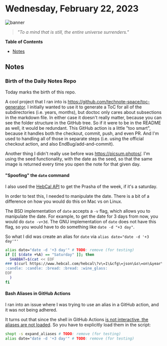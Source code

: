 # Wednesday, February 22, 2023
![banner](https://picsum.photos/seed/2023-February-22/500/200)
> _"To a mind that is still, the entire universe surrenders."_
<!-- START doctoc generated TOC please keep comment here to allow auto update -->
<!-- DON'T EDIT THIS SECTION, INSTEAD RE-RUN doctoc TO UPDATE -->
**Table of Contents**

- [Notes](#notes)

<!-- END doctoc generated TOC please keep comment here to allow auto update -->
## Notes
<!--- TODO: fill me out, if you have time today --->

### Birth of the Daily Notes Repo

Today marks the birth of this repo.

A cool project that I ran into is https://github.com/technote-space/toc-generator. I initially wanted to use it to generate a ToC for all of the subdirectories (i.e. years, months), but doctoc only cares about subsections in the markdown file. In either case it doesn't really matter, because you can see the folder structure in the GitHub tree. So if it were to be in the README as well, it would be redundant. This GitHub action is a little "too smart", because it handles both the checkout, commit, push, and even PR. And I'm used to handling all of those in separate steps (i.e. using the official checkout action, and also EndBug/add-and-commit).

Another thing I didn't really use before was https://picsum.photos/. I'm using the seed functionality, with the date as the seed, so that the same image is returned every time you open the note for that given day.

#### "Spoofing" the `date` command

I also used the [HebCal API](https://www.hebcal.com/home/195/jewish-calendar-rest-api) to get the Prasha of the week, if it's a saturday.

In order to test this, I needed to manipulate the date. There is a bit of a difference on how you would do this on Mac vs on Linux.

The BSD implementation of `date` accepts a `-v` flag, which allows you to manipulate the date. For example, to get the date for 3 days from now, you would do `date -v+3d`. The GNU implementation of `date` does not have this flag, so you would have to do something like `date -d "+3 day"`.

So what I did was create an alias for `date` via `alias date="date -d '+3 day'"'`

```bash
alias date="date -d '+3 day'" # TODO: remove (for testing)
if [[ $(date +%A) == "Saturday" ]]; then
  SHABBAT=$(cat << EOF
### $(curl https://www.hebcal.com/hebcal\?v\=1\&cfg\=json\&s\=on\&year\=now\&start\=$(date +%Y)-$(date +%m)-$(date +%d)\&end\=$(date +%Y)-$(date +%m)-$(date +%d)\&geo\=none\&s\=on | jq -r '.items[].title')
:candle: :candle: :bread: :bread: :wine_glass:
EOF
  )
fi
```

#### Bash Aliases in GitHub Actions

I ran into an issue where I was trying to use an alias in a GitHub action, and it was not being adhered.

It turns out that since the shell in GitHub Actions [is not interactive, the aliases are not loaded](https://github.com/actions/toolkit/issues/766#issuecomment-928305811). So you have to explicitly load them in the script:

```bash
shopt -s expand_aliases # TODO: remove (for testing)
alias date="date -d '+3 day'" # TODO: remove (for testing)
```
